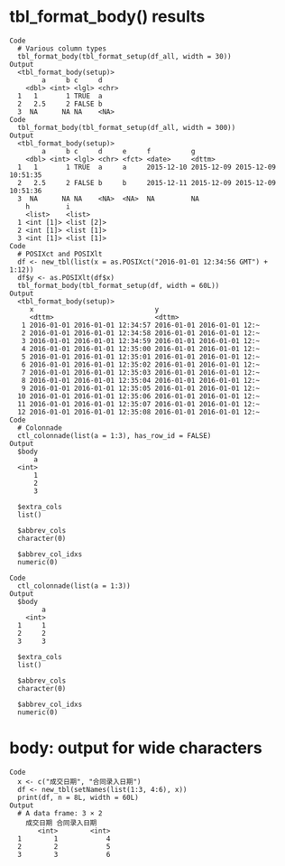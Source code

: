 # tbl_format_body() results

    Code
      # Various column types
      tbl_format_body(tbl_format_setup(df_all, width = 30))
    Output
      <tbl_format_body(setup)>
            a     b c     d    
        <dbl> <int> <lgl> <chr>
      1   1       1 TRUE  a    
      2   2.5     2 FALSE b    
      3  NA      NA NA    <NA> 
    Code
      tbl_format_body(tbl_format_setup(df_all, width = 300))
    Output
      <tbl_format_body(setup)>
            a     b c     d     e     f          g                             
        <dbl> <int> <lgl> <chr> <fct> <date>     <dttm>                        
      1   1       1 TRUE  a     a     2015-12-10 2015-12-09 2015-12-09 10:51:35
      2   2.5     2 FALSE b     b     2015-12-11 2015-12-09 2015-12-09 10:51:36
      3  NA      NA NA    <NA>  <NA>  NA         NA                            
        h         i         
        <list>    <list>    
      1 <int [1]> <list [2]>
      2 <int [1]> <list [1]>
      3 <int [1]> <list [1]>
    Code
      # POSIXct and POSIXlt
      df <- new_tbl(list(x = as.POSIXct("2016-01-01 12:34:56 GMT") + 1:12))
      df$y <- as.POSIXlt(df$x)
      tbl_format_body(tbl_format_setup(df, width = 60L))
    Output
      <tbl_format_body(setup)>
         x                              y                         
         <dttm>                         <dttm>                    
       1 2016-01-01 2016-01-01 12:34:57 2016-01-01 2016-01-01 12:~
       2 2016-01-01 2016-01-01 12:34:58 2016-01-01 2016-01-01 12:~
       3 2016-01-01 2016-01-01 12:34:59 2016-01-01 2016-01-01 12:~
       4 2016-01-01 2016-01-01 12:35:00 2016-01-01 2016-01-01 12:~
       5 2016-01-01 2016-01-01 12:35:01 2016-01-01 2016-01-01 12:~
       6 2016-01-01 2016-01-01 12:35:02 2016-01-01 2016-01-01 12:~
       7 2016-01-01 2016-01-01 12:35:03 2016-01-01 2016-01-01 12:~
       8 2016-01-01 2016-01-01 12:35:04 2016-01-01 2016-01-01 12:~
       9 2016-01-01 2016-01-01 12:35:05 2016-01-01 2016-01-01 12:~
      10 2016-01-01 2016-01-01 12:35:06 2016-01-01 2016-01-01 12:~
      11 2016-01-01 2016-01-01 12:35:07 2016-01-01 2016-01-01 12:~
      12 2016-01-01 2016-01-01 12:35:08 2016-01-01 2016-01-01 12:~
    Code
      # Colonnade
      ctl_colonnade(list(a = 1:3), has_row_id = FALSE)
    Output
      $body
          a
      <int>
          1
          2
          3
      
      $extra_cols
      list()
      
      $abbrev_cols
      character(0)
      
      $abbrev_col_idxs
      numeric(0)
      
    Code
      ctl_colonnade(list(a = 1:3))
    Output
      $body
            a
        <int>
      1     1
      2     2
      3     3
      
      $extra_cols
      list()
      
      $abbrev_cols
      character(0)
      
      $abbrev_col_idxs
      numeric(0)
      

# body: output for wide characters

    Code
      x <- c("成交日期", "合同录入日期")
      df <- new_tbl(setNames(list(1:3, 4:6), x))
      print(df, n = 8L, width = 60L)
    Output
      # A data frame: 3 × 2
        成交日期 合同录入日期
           <int>        <int>
      1        1            4
      2        2            5
      3        3            6

